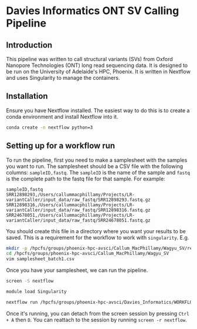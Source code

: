 # Davies Informatics ONT SV Calling Pipeline

## Introduction

This pipeline was written to call structural variants (SVs) from Oxford Nanopore
Technologies (ONT) long read sequencing data. It is designed to be run on the 
University of Adelaide's HPC, Phoenix. It is written in Nextflow and uses
Singularity to manage the containers.

## Installation

Ensure you have Nextflow installed. The easiest way to do this is to create a
conda environment and install Nextflow into it.

``` bash
conda create -n nextflow python=3
```

## Setting up for a workflow run

To run the pipeline, first you need to make a samplesheet with the samples you
want to run. The samplesheet should be a CSV file with the following columns:
`sampleID,fastq`. The `sampleID` is the name of the sample and `fastq` is the
complete path to the fastq file for that sample. For example:

``` csv
sampleID,fastq
SRR12898293,/Users/callummacphillamy/Projects/LR-variantCaller/input_data/raw_fastq/SRR12898293.fastq.gz
SRR12898316,/Users/callummacphillamy/Projects/LR-variantCaller/input_data/raw_fastq/SRR12898316.fastq.gz
SRR24678051,/Users/callummacphillamy/Projects/LR-variantCaller/input_data/raw_fastq/SRR24678051.fastq.gz
```

You should create this file in a directory where you want your results to be
saved. This is a requirement for the workflow to work with `singularity`. 
E.g.

``` bash
mkdir -p /hpcfs/groups/phoenix-hpc-avsci/Callum_MacPhillamy/Wagyu_SV/results_batch1
cd /hpcfs/groups/phoenix-hpc-avsci/Callum_MacPhillamy/Wagyu_SV
vim samplesheet_batch1.csv
```

Once you have your samplesheet, we can run the pipeline.

``` bash
screen -S nextflow

module load Singularity

nextflow run /hpcfs/groups/phoenix-hpc-avsci/Davies_Informatics/WORKFLOWS/LR-variantCaller --samplesheet human_ont_5X_samplesheet.csv --reference $PWD/reference/GCF_009914755.1_T2T-CHM13v2.0_genomic.fa --minimap_index $PWD/reference/GCF_009914755.1_T2T-CHM13v2.0_genomic.mmi --sourceDir /hpcfs/groups/phoenix-hpc-avsci/Callum_MacPhillamy/Wagyu_SV/results_batch1 --outdir /hpcfs/groups/phoenix-hpc-avsci/Callum_MacPhillamy/Wagyu_SV/results_batch1 -profile singularity,slurm
```

Once it's running, you can detach from the screen session by pressing `Ctrl + A`
then `D`. You can reattach to the session by running `screen -r nextflow`.

